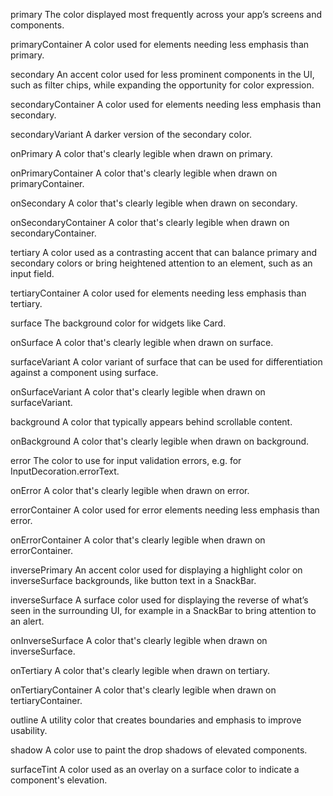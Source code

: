 primary
The color displayed most frequently across your app’s screens and components.

primaryContainer
A color used for elements needing less emphasis than primary.

secondary
An accent color used for less prominent components in the UI, such as filter chips, while expanding the opportunity for color expression.

secondaryContainer
A color used for elements needing less emphasis than secondary.

secondaryVariant
A darker version of the secondary color.

onPrimary
A color that's clearly legible when drawn on primary.

onPrimaryContainer
A color that's clearly legible when drawn on primaryContainer.

onSecondary
A color that's clearly legible when drawn on secondary.

onSecondaryContainer
A color that's clearly legible when drawn on secondaryContainer.

tertiary
A color used as a contrasting accent that can balance primary and secondary colors or bring heightened attention to an element, such as an input field.

tertiaryContainer
A color used for elements needing less emphasis than tertiary.

surface
The background color for widgets like Card.

onSurface
A color that's clearly legible when drawn on surface.

surfaceVariant
A color variant of surface that can be used for differentiation against a component using surface.

onSurfaceVariant
A color that's clearly legible when drawn on surfaceVariant.

background
A color that typically appears behind scrollable content.

onBackground
A color that's clearly legible when drawn on background.

error
The color to use for input validation errors, e.g. for InputDecoration.errorText.

onError
A color that's clearly legible when drawn on error.

errorContainer
A color used for error elements needing less emphasis than error.

onErrorContainer
A color that's clearly legible when drawn on errorContainer.

inversePrimary
An accent color used for displaying a highlight color on inverseSurface backgrounds, like button text in a SnackBar.

inverseSurface
A surface color used for displaying the reverse of what’s seen in the surrounding UI, for example in a SnackBar to bring attention to an alert.

onInverseSurface
A color that's clearly legible when drawn on inverseSurface.

onTertiary
A color that's clearly legible when drawn on tertiary.

onTertiaryContainer
A color that's clearly legible when drawn on tertiaryContainer.

outline
A utility color that creates boundaries and emphasis to improve usability.

shadow
A color use to paint the drop shadows of elevated components.


surfaceTint
A color used as an overlay on a surface color to indicate a component's elevation.




